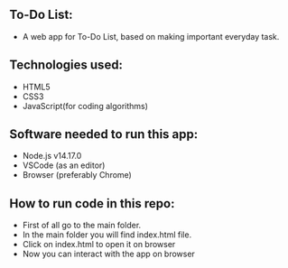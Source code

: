 ## To-Do List:
- A web app for To-Do List, based on making important everyday task.

## Technologies used:
- HTML5
- CSS3
- JavaScript(for coding algorithms)

## Software needed to run this app:
- Node.js v14.17.0
- VSCode (as an editor)
- Browser (preferably Chrome)

## How to run code in this repo:
- First of all go to the main folder.
- In the main folder you will find index.html file.
- Click on index.html to open it on browser
- Now you can interact with the app on browser
